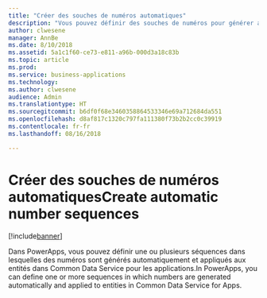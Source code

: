 ```yaml
---
title: "Créer des souches de numéros automatiques"
description: "Vous pouvez définir des souches de numéros pour générer automatiquement des numéros séquentiels pour les enregistrements dans Common Data Service pour les applications."
author: clwesene
manager: AnnBe
ms.date: 8/10/2018
ms.assetid: 5a1c1f60-ce73-e811-a96b-000d3a18c83b
ms.topic: article
ms.prod: 
ms.service: business-applications
ms.technology: 
ms.author: clwesene
audience: Admin
ms.translationtype: HT
ms.sourcegitcommit: b6df0f68e3460358864533346e69a712684da551
ms.openlocfilehash: d8af817c1320c797fa111380f73b2b2cc0c39919
ms.contentlocale: fr-fr
ms.lasthandoff: 08/16/2018

---
```

# <a name="create-automatic-number-sequences"></a><span data-ttu-id="d7224-103">Créer des souches de numéros automatiques</span><span class="sxs-lookup"><span data-stu-id="d7224-103">Create automatic number sequences</span></span>


[!include[banner](../../includes/banner.md)]

<span data-ttu-id="d7224-104">Dans PowerApps, vous pouvez définir une ou plusieurs séquences dans lesquelles des numéros sont générés automatiquement et appliqués aux entités dans Common Data Service pour les applications.</span><span class="sxs-lookup"><span data-stu-id="d7224-104">In PowerApps, you can define one or more sequences in which numbers are generated automatically and applied to entities in Common Data Service for Apps.</span></span>

